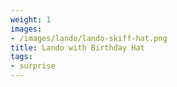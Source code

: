 ```yaml
---
weight: 1
images:
- /images/lando/lando-skiff-hat.png
title: Lando with Birthday Hat
tags:
- surprise
---
```

